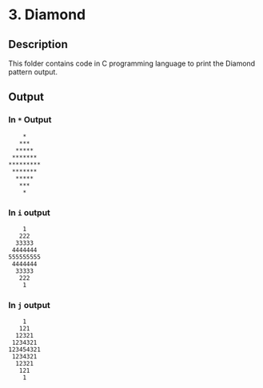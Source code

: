 # 3. Diamond

## Description

This folder contains code in C programming language to print the Diamond pattern output.

## Output

### In `*` Output

```
    *
   ***
  *****
 *******
*********
 *******
  *****
   ***
    *
```

### In `i` output

```
    1
   222
  33333
 4444444
555555555
 4444444
  33333
   222
    1
```

### In `j` output

```
    1
   121
  12321
 1234321
123454321
 1234321
  12321
   121
    1
```
